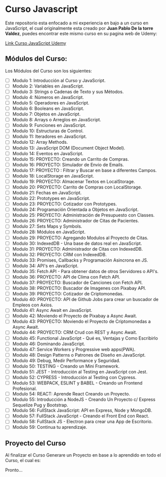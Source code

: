 # Curso Javascript

Este repositorio esta enfocado a mi experiencia en bajo a un curso en JavaScript, el cual originalmente esta creado por **Juan Pablo De la torre Valdez**, puedes encontrar este mismo curso en su pagina web de Udemy:

[Link Curso JavaScript Udemy](https://www.udemy.com/course/javascript-moderno-guia-definitiva-construye-10-proyectos/)

## Módulos del Curso:

Los Módulos del Curso son los siguientes:

- [ ] Modulo 1: Introducción al Curso y JavaScript.
- [ ] Modulo 2: Variables en JavaScript.
- [ ] Modulo 3: Strings o Cadenas de Texto y sus Métodos.
- [ ] Modulo 4: Números en JavaScript.
- [ ] Modulo 5: Operadores en JavaScript.
- [ ] Modulo 6: Booleans en JavaScript.
- [ ] Modulo 7: Objetos en JavaScript.
- [ ] Modulo 8: Arrays o Arreglos en JavaScript.
- [ ] Modulo 9: Funciones en JavaScript.
- [ ] Modulo 10: Estructuras de Control.
- [ ] Modulo 11: Iteradores en JavaScript.
- [ ] Modulo 12: Array Methods.
- [ ] Modulo 13: JavaScript DOM (Document Object Model).
- [ ] Modulo 14: Eventos en JavaScript.
- [ ] Modulo 15: PROYECTO: Creando un Carrito de Compras.
- [ ] Modulo 16: PROYECTO: Simulador de Envio de Emails.
- [ ] Modulo 17: PROYECTO : Filtrar y Buscar en base a diferentes Campos.
- [ ] Modulo 18: LocalStorage en JavaScript.
- [ ] Modulo 19: PROYECTO: Almacenar Textos en LocalStorage.
- [ ] Modulo 20: PROYECTO: Carrito de Compras con LocalStorage.
- [ ] Modulo 21: Fechas en JavaScript.
- [ ] Modulo 22: Prototypes en JavaScript.
- [ ] Modulo 23: PROYECTO: Cotizador con Prototypes.
- [ ] Modulo 24: Programación Orientada a Objetos en JavaScript.
- [ ] Modulo 25: PROYECTO: Administración de Presupuesto con Classes.
- [ ] Modulo 26: PROYECTO: Administrador de Citas de Pacientes.
- [ ] Modulo 27: Sets Maps y Symbols.
- [ ] Modulo 28: Módulos en JavaScript.
- [ ] Modulo 29: PROYECTO: Agregando Modulos al Proyecto de Citas.
- [ ] Modulo 30: IndexedDB - Una base de datos real en JavaScript.
- [ ] Modulo 31: PROYECTO: Administrador de Citas con IndexedDB.
- [ ] Modulo 32: PROYECTO: CRM con IndexedDB.
- [ ] Modulo 33: Promises, Callbacks y Programación Asincrona en JS.
- [ ] Modulo 34: API's en JavaScript.
- [ ] Modulo 35: Fetch API - Para obtener datos de otros Servidores o API's.
- [ ] Modulo 36: PROYECTO: API de Clima con Fetch API.
- [ ] Modulo 37: PROYECTO: Buscador de Canciones con Fetch API.
- [ ] Modulo 38: PROYECTO: Buscador de Imagenes con Pixabay API.
- [ ] Modulo 39: PROYECTO: Cotizador de Criptomonedas.
- [ ] Modulo 40: PROYECTO: API de Github Jobs para crear un buscador de Empleos con Axios.
- [ ] Modulo 41: Async Await en JavaScript.
- [ ] Modulo 42: Moviendo el Proyecto de Pixabay a Async Await.
- [ ] Modulo 43: PROYECTO: Moviendo el Proyecto de Criptomonedas a Async Await.
- [ ] Modulo 44: PROYECTO: CRM Crud con REST y Async Await.
- [ ] Modulo 45: Functional JavaScript - Qué es, Ventajas y Como Escribirlo
- [ ] Modulo 46: Dominando JavaScript.
- [ ] Modulo 47: Service Workers y Progressive web apps(PWA).
- [ ] Modulo 48: Design Patterns o Patrones de Diseño en JavaScript.
- [ ] Modulo 49: Debug, Medir Performance y Seguridad.
- [ ] Modulo 50: TESTING - Creando un Mini Framework.
- [ ] Modulo 51: JEST - Introducción al Testing en JavaScript con Jest.
- [ ] Modulo 52: CYPRESS - Introducción al Testing con Cypress.
- [ ] Modulo 53: WEBPACK, ESLINT y BABEL - Creando un Frontend Profesional.
- [ ] Modulo 54: REACT: Aprende React Creando un Proyecto.
- [ ] Modulo 55: Introducción a NodeJS - Creando Un Proyecto c/ Express Sequelize Pug y Bootstrap.
- [ ] Modulo 56: FullStack JavaScript: API en Express, Node y MongoDB.
- [ ] Modulo 57: FullStack JavaScript - Creando el Front End con React.
- [ ] Modulo 58: FullStack JS - Electron para crear una App de Escritorio.
- [ ] Modulo 59: Continua tu aprendizaje.

## Proyecto del Curso

Al finalizar el Curso Generare un Proyecto en base a lo aprendido en todo el Curso, el cual es:

Pronto...